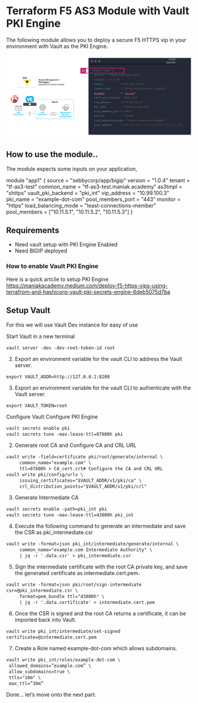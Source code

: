 # Terraform F5 AS3 Module with Vault PKI Engine

The following module allows you to deploy a secure F5 HTTPS vip in your environment with Vault as the PKI Engine.

![title](./images/main.png)

## How to use the module.. 
The module expects some inputs on your application, 

module "app1" {
  source  = "sebbycorp/app/bigip"
  version = "1.0.4"
  tenant            = "tf-as3-test"
  common_name       = "tf-as3-test.maniak.academy"
  as3tmpl           = "shttps"
  vault_pki_backend = "pki_int"
  vip_address       = "10.99.100.3"
  pki_name          = "example-dot-com"
  pool_members_port = "443"
  monitor           = "https"
  load_balancing_mode = "least-connections-member"
  pool_members      = ["10.11.5.1", "10.11.5.2", "10.11.5.3"]
}




## Requirements
* Need vault setup with PKI Engine Enabled
* Need BIGIP deployed



### How to enable Vault PKI Engine
Here is a quick artcile to setup PKI Engine https://maniakacademy.medium.com/deploy-f5-https-vips-using-terrafrom-and-hashicorp-vault-pki-secrets-engine-6deb5075d7ba

## Setup Vault
For this we will use Vault Dev instance for easy of use

Start Vault in a new terminal

```
vault server -dev -dev-root-token-id root
```

2. Export an environment variable for the vault CLI to address the Vault server.

```
export VAULT_ADDR=http://127.0.0.1:8200
```

3. Export an environment variable for the vault CLI to authenticate with the Vault server.

```
export VAULT_TOKEN=root
```

Configure Vault
Configure PKI Engine

```
vault secrets enable pki
vault secrets tune -max-lease-ttl=87600h pki
```

2. Generate root CA and Configure CA and CRL URL


```
vault write -field=certificate pki/root/generate/internal \
     common_name="example.com" \
     ttl=87600h > CA_cert.crt# Configure the CA and CRL URL
vault write pki/config/urls \
     issuing_certificates="$VAULT_ADDR/v1/pki/ca" \
     crl_distribution_points="$VAULT_ADDR/v1/pki/crl"
```

3. Generate Intermediate CA

```
vault secrets enable -path=pki_int pki
vault secrets tune -max-lease-ttl=43800h pki_int
```

4. Execute the following command to generate an intermediate and save the CSR as pki_intermediate.csr

```
vault write -format=json pki_int/intermediate/generate/internal \
     common_name="example.com Intermediate Authority" \
     | jq -r '.data.csr' > pki_intermediate.csr
```

5. Sign the intermediate certificate with the root CA private key, and save the generated certificate as intermediate.cert.pem.

```
vault write -format=json pki/root/sign-intermediate csr=@pki_intermediate.csr \
     format=pem_bundle ttl="43800h" \
     | jq -r '.data.certificate' > intermediate.cert.pem
```

6. Once the CSR is signed and the root CA returns a certificate, it can be imported back into Vault.

```
vault write pki_int/intermediate/set-signed certificate=@intermediate.cert.pem
```

7. Create a Role named example-dot-com which allows subdomains.

```
vault write pki_int/roles/example-dot-com \
 allowed_domains=”example.com” \
 allow_subdomains=true \
 ttls="10m" \
 max_ttl=”30m”

```


Done… let’s move onto the next part.